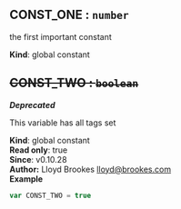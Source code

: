 <a name="CONST_ONE"></a>
## CONST_ONE : <code>number</code>
the first important constant

**Kind**: global constant  
<a name="CONST_TWO"></a>
## ~~CONST_TWO : <code>boolean</code>~~
***Deprecated***

This variable has all tags set

**Kind**: global constant  
**Read only**: true  
**Since**: v0.10.28  
**Author:** Lloyd Brookes <lloyd@brookes.com>  
**Example**  
```js
var CONST_TWO = true
```

